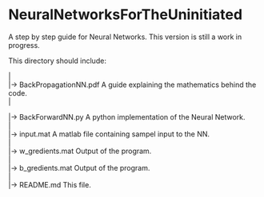 # NeuralNetworksForTheUninitiated


A step by step guide for Neural Networks. This version is still a work in progress.


This directory should include:

  |  
  |-> BackPropagationNN.pdf     A guide explaining the mathematics behind the code.  
  |
  
  |-> BackForwardNN.py          A python implementation of the Neural Network.  
  |  
  |-> input.mat                 A matlab file containing sampel input to the NN.  
  |  
  |-> w_gredients.mat           Output of the program.  
  |  
  |-> b_gredients.mat           Output of the program.  
  |  
  |-> README.md                 This file.
